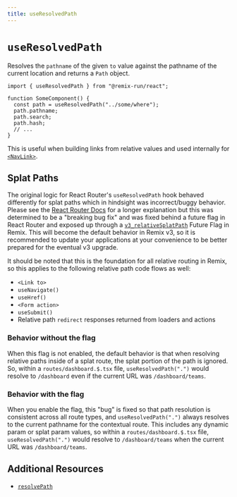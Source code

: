 ```yaml
---
title: useResolvedPath
---
```


# `useResolvedPath`

Resolves the `pathname` of the given `to` value against the pathname of the current location and returns a `Path` object.

```tsx
import { useResolvedPath } from "@remix-run/react";

function SomeComponent() {
  const path = useResolvedPath("../some/where");
  path.pathname;
  path.search;
  path.hash;
  // ...
}
```

This is useful when building links from relative values and used internally for [`<NavLink>`][nav-link-component].

## Splat Paths

The original logic for React Router's `useResolvedPath` hook behaved differently for splat paths which in hindsight was incorrect/buggy behavior. Please see the [React Router Docs][rr-use-resolved-path-splat] for a longer explanation but this was determined to be a "breaking bug fix" and was fixed behind a future flag in React Router and exposed up through a [`v3_relativeSplatPath`][remix-config-future] Future Flag in Remix. This will become the default behavior in Remix v3, so it is recommended to update your applications at your convenience to be better prepared for the eventual v3 upgrade.

It should be noted that this is the foundation for all relative routing in Remix, so this applies to the following relative path code flows as well:

- `<Link to>`
- `useNavigate()`
- `useHref()`
- `<Form action>`
- `useSubmit()`
- Relative path `redirect` responses returned from loaders and actions

### Behavior without the flag

When this flag is not enabled, the default behavior is that when resolving relative paths inside of a splat route, the splat portion of the path is ignored. So, within a `routes/dashboard.$.tsx` file, `useResolvedPath(".")` would resolve to `/dashboard` even if the current URL was `/dashboard/teams`.

### Behavior with the flag

When you enable the flag, this "bug" is fixed so that path resolution is consistent across all route types, and `useResolvedPath(".")` always resolves to the current pathname for the contextual route. This includes any dynamic param or splat param values, so within a `routes/dashboard.$.tsx` file, `useResolvedPath(".")` would resolve to `/dashboard/teams` when the current URL was `/dashboard/teams`.

## Additional Resources

- [`resolvePath`][rr-resolve-path]

[nav-link-component]: ../components/nav-link
[rr-resolve-path]: https://reactrouter.com/v6/utils/resolve-path
[rr-use-resolved-path-splat]: https://reactrouter.com/v6/hooks/use-resolved-path#splat-paths
[remix-config-future]: https://remix.run/docs/en/main/file-conventions/remix-config#future
